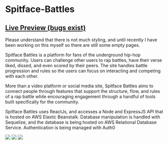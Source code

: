 # Spitface-Battles

## **[Live Preview (bugs exist)](http://www.spitfacebattles.com)**
Please understand that there is not much styling, and until recently I have been working on this myself so there are still some empty pages. 

Spitface Battles is a platform for fans of the underground hip-hop community. Users can challenge other users to rap battles, have their verse liked, dissed, and even scored by their peers. The site handles battle progression and rules so the users can focus on interacting and competing with each other.

More than a video platform or social media site, Spitface Battles aims to connect people through features that support the structure, flow, and rules of a rap battle while encouraging engagement through a handful of tools built specifically for the community.

Spitface Battles uses ReactJs, and accesses a Node and ExpressJS API that is hosted on AWS Elastic Beanstalk. Database manipulation is handled with Sequelize, and the database is being hosted on AWS Relational Database Service. Authentication is being managed with Auth0

<img src="https://github.com/Obsessive-Coder/Spitface-Battles-Public/blob/master/screenshots/BattleStage.PNG?raw=true" />
<img src="https://github.com/Obsessive-Coder/Spitface-Battles-Public/blob/master/screenshots/sidebar.PNG?raw=true" />
<img src="https://github.com/Obsessive-Coder/Spitface-Battles-Public/blob/master/screenshots/ProfilePage.PNG?raw=true" />
